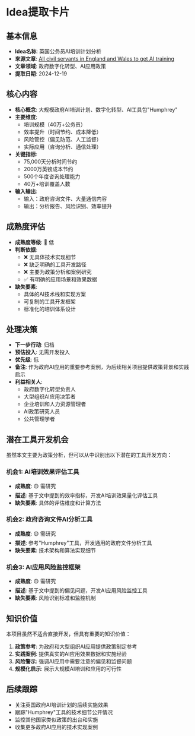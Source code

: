 # Idea提取卡片

## 基本信息
- **Idea名称**: 英国公务员AI培训计划分析
- **来源文章**: [All civil servants in England and Wales to get AI training](https://www.theguardian.com/technology/2025/jun/09/all-civil-servants-in-england-and-wales-to-get-ai-training)
- **文章领域**: 政府数字化转型、AI应用政策
- **提取日期**: 2024-12-19

## 核心内容
- **核心概念**: 大规模政府AI培训计划、数字化转型、AI工具包"Humphrey"
- **主要维度**: 
  - 培训规模（40万+公务员）
  - 效率提升（时间节约、成本降低）
  - 风险管控（偏见防范、人工监督）
  - 实际应用（咨询分析、通信处理）
- **关键指标**: 
  - 75,000天分析时间节约
  - 2000万英镑成本节约
  - 500个年度咨询处理能力
  - 40万+培训覆盖人数
- **输入输出**: 
  - 输入：政府咨询文件、大量通信内容
  - 输出：分析报告、风险识别、效率提升

## 成熟度评估
- **成熟度等级**: 🔴 低
- **判断依据**: 
  - ❌ 无具体技术实现细节
  - ❌ 缺乏明确的工具开发路径
  - ❌ 主要为政策分析和案例研究
  - ✅ 有明确的应用场景和效果数据
- **缺失要素**: 
  - 具体的AI技术栈和实现方案
  - 可复制的工具开发框架
  - 标准化的培训体系设计

## 处理决策
- **下一步行动**: 归档
- **预估投入**: 无需开发投入
- **优先级**: 低
- **备注**: 作为政府AI应用的重要参考案例，为后续相关项目提供政策背景和实践启示
- **利益相关人**: 
  - 政府数字化转型负责人
  - 大型组织AI应用决策者
  - 企业培训和人力资源管理者
  - AI政策研究人员
  - 公共管理学者

## 潜在工具开发机会

虽然本文主要为政策分析，但可以从中识别出以下潜在的工具开发方向：

### 机会1: AI培训效果评估工具
- **成熟度**: 🟡 需研究
- **描述**: 基于文中提到的效率指标，开发AI培训效果量化评估工具
- **缺失要素**: 具体的评估维度和计算方法

### 机会2: 政府咨询文件AI分析工具
- **成熟度**: 🟡 需研究  
- **描述**: 参考"Humphrey"工具，开发通用的政府文件分析工具
- **缺失要素**: 技术架构和算法实现细节

### 机会3: AI应用风险监控框架
- **成熟度**: 🟡 需研究
- **描述**: 基于文中提到的偏见问题，开发AI应用风险监控工具
- **缺失要素**: 风险识别标准和监控机制

## 知识价值

本项目虽然不适合直接开发，但具有重要的知识价值：

1. **政策参考**: 为政府和大型组织AI应用提供政策制定参考
2. **实践案例**: 提供真实的AI应用效果数据和实施经验
3. **风险警示**: 强调AI应用中需要注意的偏见和监督问题
4. **规模化启示**: 展示大规模AI培训和应用的可行性

## 后续跟踪

- 关注英国政府AI培训计划的后续实施效果
- 跟踪"Humphrey"工具的技术细节公开情况
- 监控其他国家类似政策的出台和实施
- 收集更多政府AI应用的技术实现案例